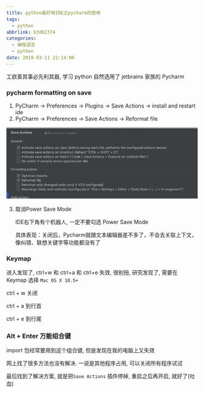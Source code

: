 ```yaml
---
title: python最好用IDE之pycharm的使用
tags:
  - python
abbrlink: b3d62374
categories:
  - 编程语言
  - python
date: 2019-03-11 22:14:00
---
```




工欲善其事必先利其器, 学习 python 自然选用了 jetbrains 家族的 Pycharm



### pycharm formatting on save

1. PyCharm -> Preferences -> Plugins -> Save Actions -> install and restart ide
2. PyCharm -> Preferences -> Save Actions -> Reformat file

![1](python最好用IDE之pycharm的使用/1.png)

<!-- more -->

3. 取消Power Save Mode

   IDE右下角有个机器人, 一定不要勾选 Power Save Mode

   具体表现：关闭后，Pycharm就跟文本编辑器差不多了，不会去关联上下文，像纠错、联想关键字等功能都没有了



### Keymap

进入发现了, ctrl+w 和 ctrl+a 和 ctrl+e 失效, 很别扭, 研究发现了, 需要在 Keymap 选择  `Mac OS X 10.5+`

ctrl + w 关闭

ctrl + a 到行首

ctrl + e 到行尾



### Alt + Enter 万能组合键

import 包经常要用到这个组合键, 但是发现在我的电脑上又失效

网上找了很多方法也没有解决. 一说是其他程序占用, 可以关闭所有程序试试

最后找到了解决方案, 就是把`Save Actions`  插件停掉, 重启之后再开启, 就好了(吐血)


